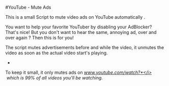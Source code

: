 #YouTube - Mute Ads

This is a small Script to mute video ads on YouTube automatically .


You want to help your favorite YouTuber by disabling your AdBlocker? That's nice!
But you don't want to hear the same, annoying ad, over and over again ? Then this is for you!

The script mutes advertisements before and while the video, it unmutes the video as soon as the actual video start's playing.


-
To keep it small, it only mutes ads on <i>www.youtube.com/watch?*</i> &nbsp;which is 99% of all videos you'll be watching.
